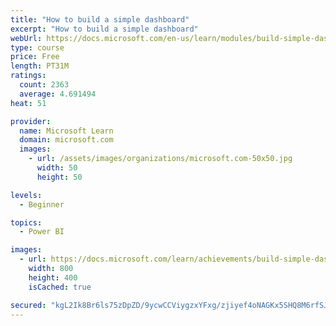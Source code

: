 ```yaml
---
title: "How to build a simple dashboard"
excerpt: "How to build a simple dashboard"
webUrl: https://docs.microsoft.com/en-us/learn/modules/build-simple-dashboard/
type: course
price: Free
length: PT31M
ratings:
  count: 2363
  average: 4.691494
heat: 51

provider:
  name: Microsoft Learn
  domain: microsoft.com
  images:
    - url: /assets/images/organizations/microsoft.com-50x50.jpg
      width: 50
      height: 50

levels:
  - Beginner

topics:
  - Power BI

images:
  - url: https://docs.microsoft.com/learn/achievements/build-simple-dashboard-social.png
    width: 800
    height: 400
    isCached: true

secured: "kgL2Ik8Br6ls75zDpZD/9ycwCCViygzxYFxg/zjiyef4oNAGKx5SHQ8M6rfSJUQcKRZ0rewOH1jKuFecM+Rd5R70qMKK+vW3HFoQlLuqK+ZZFgb0Z7DGlIqwVqMfcgDMhrcP7HGrPKZr6IC1W7K5mu84cZe2stDC+VHdT+HCkBWjNYo2j6/iFtXhTDhw+EkulKZ7SrK1XPxB5sHA3Z6wxi7J2aCtgG0oIyQBuwm4Cv4SyLYmQn+AAsxXSDHNQXstut5WWO+j9QXg3eaglu9zli4j0So8w/Tsa1Dix+SPfkUX+g2LyQYIRzNPtVP0T8+X3WAB3EVuFiAk0l7eeyBRRrRqemo11tD4QJAidHTAEtSsxKGzSlSqVoVzEnLenuTA+diQlGezwd3IOLfPFEDP06y6xOS4Lp4rx73eHXmLSGQ=;NsV84TLhZRai7PEnVx73Cg=="
---
```


